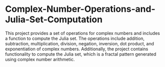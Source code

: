 # Complex-Number-Operations-and-Julia-Set-Computation
This project provides a set of operations for complex numbers and includes a function to compute the Julia set. The operations include addition, subtraction, multiplication, division, negation, inversion, dot product, and exponentiation of complex numbers. Additionally, the project contains functionality to compute the Julia set, which is a fractal pattern generated using complex number arithmetic.

